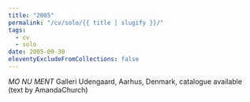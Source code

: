 ```yaml
---
title: "2005"
permalink: "/cv/solo/{{ title | slugify }}/"
tags:
  - cv
  - solo
date: 2005-09-30
eleventyExcludeFromCollections: false
---
```


<em>MO NU MENT</em> Galleri Udengaard, Aarhus, Denmark, catalogue available (text by AmandaChurch)